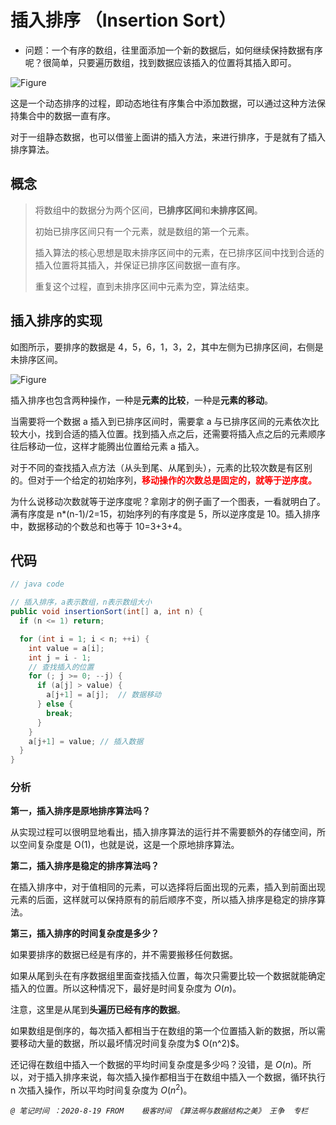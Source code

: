 # 插入排序 （Insertion Sort）

- 问题：一个有序的数组，往里面添加一个新的数据后，如何继续保持数据有序呢？很简单，只要遍历数组，找到数据应该插入的位置将其插入即可。

![Figure](E:/Document/GitHub/Algorithm/Resources/10.jpg)

这是一个动态排序的过程，即动态地往有序集合中添加数据，可以通过这种方法保持集合中的数据一直有序。

对于一组静态数据，也可以借鉴上面讲的插入方法，来进行排序，于是就有了插入排序算法。

## 概念

>将数组中的数据分为两个区间，**已排序区间**和**未排序区间**。
>
>初始已排序区间只有一个元素，就是数组的第一个元素。
>
>插入算法的核心思想是取未排序区间中的元素，在已排序区间中找到合适的插入位置将其插入，并保证已排序区间数据一直有序。
>
>重复这个过程，直到未排序区间中元素为空，算法结束。



## 插入排序的实现

如图所示，要排序的数据是 4，5，6，1，3，2，其中左侧为已排序区间，右侧是未排序区间。

![Figure](E:/Document/GitHub/Algorithm/Resources/11.jpg)

插入排序也包含两种操作，一种是**元素的比较**，一种是**元素的移动**。

当需要将一个数据 a 插入到已排序区间时，需要拿 a 与已排序区间的元素依次比较大小，找到合适的插入位置。找到插入点之后，还需要将插入点之后的元素顺序往后移动一位，这样才能腾出位置给元素 a 插入。

对于不同的查找插入点方法（从头到尾、从尾到头），元素的比较次数是有区别的。但对于一个给定的初始序列，**<font color="red">移动操作的次数总是固定的，就等于逆序度。</font>**

为什么说移动次数就等于逆序度呢？拿刚才的例子画了一个图表，一看就明白了。满有序度是 n*(n-1)/2=15，初始序列的有序度是 5，所以逆序度是 10。插入排序中，数据移动的个数总和也等于 10=3+3+4。

## 代码

```java
// java code

// 插入排序，a表示数组，n表示数组大小
public void insertionSort(int[] a, int n) {
  if (n <= 1) return;

  for (int i = 1; i < n; ++i) {
    int value = a[i];
    int j = i - 1;
    // 查找插入的位置
    for (; j >= 0; --j) {
      if (a[j] > value) {
        a[j+1] = a[j];  // 数据移动
      } else {
        break;
      }
    }
    a[j+1] = value; // 插入数据
  }
}
```

### 分析

**第一，插入排序是原地排序算法吗？**

从实现过程可以很明显地看出，插入排序算法的运行并不需要额外的存储空间，所以空间复杂度是 O(1)，也就是说，这是一个原地排序算法。

**第二，插入排序是稳定的排序算法吗？**

在插入排序中，对于值相同的元素，可以选择将后面出现的元素，插入到前面出现元素的后面，这样就可以保持原有的前后顺序不变，所以插入排序是稳定的排序算法。

**第三，插入排序的时间复杂度是多少？**

如果要排序的数据已经是有序的，并不需要搬移任何数据。

如果从尾到头在有序数据组里面查找插入位置，每次只需要比较一个数据就能确定插入的位置。所以这种情况下，最好是时间复杂度为 $O(n)$。

注意，这里是从尾到**头遍历已经有序的数据**。

如果数组是倒序的，每次插入都相当于在数组的第一个位置插入新的数据，所以需要移动大量的数据，所以最坏情况时间复杂度为$ O(n^2)$。

还记得在数组中插入一个数据的平均时间复杂度是多少吗？没错，是 $O(n)$。所以，对于插入排序来说，每次插入操作都相当于在数组中插入一个数据，循环执行 n 次插入操作，所以平均时间复杂度为 $O(n^2)$。

*`@ 笔记时间 ：2020-8-19	FROM	极客时间 《算法啊与数据结构之美》 王争  专栏`* 